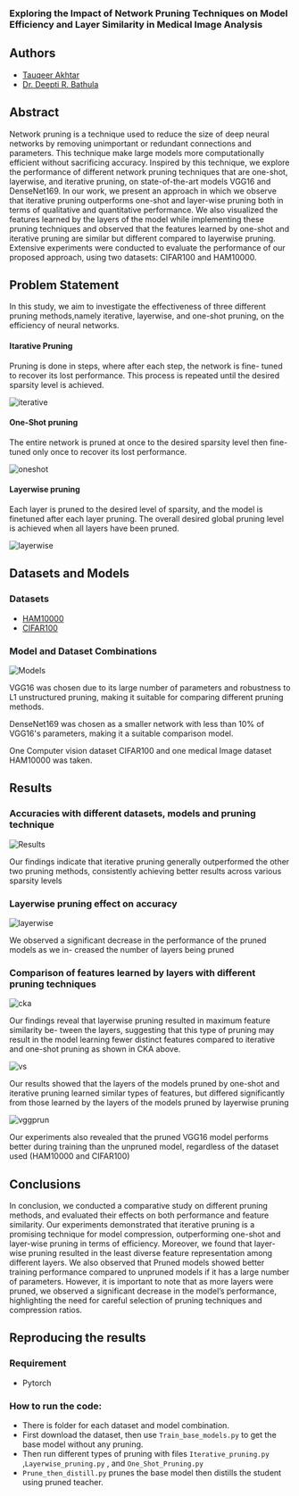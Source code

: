 ### Exploring the Impact of Network Pruning Techniques on Model Efficiency and Layer Similarity in Medical Image Analysis

## Authors

- [Tauqeer Akhtar](https://github.com/tauqeer112)
- [Dr. Deepti R. Bathula](https://www.iitrpr.ac.in/deepti-r-bathula)

## Abstract
Network pruning is a technique used to reduce the size of deep neural networks by removing unimportant or redundant connections and parameters. This technique make large models more computationally efficient without sacrificing accuracy. Inspired by this technique, we explore the performance of different network pruning techniques that are one-shot, layerwise, and iterative pruning, on state-of-the-art models VGG16 and DenseNet169. In our work, we present an approach in which we observe that iterative pruning outperforms one-shot and layer-wise pruning both in terms of qualitative and quantitative performance. We also visualized the features learned by the layers of the model while implementing these pruning techniques and observed that the features learned by one-shot and iterative pruning are similar but different compared to layerwise pruning. Extensive experiments were conducted to evaluate the performance of our proposed approach, using two datasets: CIFAR100 and HAM10000.

## Problem Statement

In this study, we aim to investigate the effectiveness of three different pruning methods,namely iterative, layerwise, and one-shot pruning, on the efficiency of neural networks.

#### Itarative Pruning
Pruning is done in steps, where after each step, the network is fine-
tuned to recover its lost performance. This process is repeated until the desired sparsity
level is achieved.

![iterative](https://github.com/tauqeer112/MTP_pruning/blob/main/Images/Iterative.png?raw=true)

#### One-Shot pruning
The entire network is pruned at once to the desired sparsity level
then fine-tuned only once to recover its lost performance.

![oneshot](https://github.com/tauqeer112/MTP_pruning/blob/main/Images/Oneshot.png?raw=true)

#### Layerwise pruning
Each layer is pruned to the desired level of sparsity, and the
model is finetuned after each layer pruning. The overall desired global pruning level is achieved when all layers have been pruned.

![layerwise](https://github.com/tauqeer112/MTP_pruning/blob/main/Images/Layerwise.png?raw=true)



## Datasets and Models
### Datasets
- [HAM10000](https://dataverse.harvard.edu/dataset.xhtml?persistentId=doi:10.7910/DVN/DBW8)
- [CIFAR100](https://www.cs.toronto.edu/~kriz/cifar.html)


### Model and Dataset Combinations
![Models](https://github.com/tauqeer112/MTP_pruning/blob/main/Images/dataset_prung.png?raw=true)


VGG16 was chosen due to its large number of parameters and robustness to L1 unstructured pruning, making it suitable for comparing different pruning methods.

DenseNet169 was chosen as a smaller network with less than 10% of VGG16's parameters, making it a suitable comparison model.

One Computer vision dataset CIFAR100 and one medical Image dataset HAM10000 was taken.

## Results
### Accuracies with different datasets, models and pruning technique
![Results](https://github.com/tauqeer112/MTP_pruning/blob/main/Images/results.png?raw=true)

Our findings indicate that iterative pruning generally outperformed the other two pruning
methods, consistently achieving better results across various sparsity levels

### Layerwise pruning effect on accuracy

![layerwise](https://github.com/tauqeer112/MTP_pruning/blob/main/Images/layerwise_effect.png?raw=true)

We observed a significant decrease in the performance of the pruned models as we in-
creased the number of layers being pruned

### Comparison of features learned by layers with different pruning techniques

![cka](https://github.com/tauqeer112/MTP_pruning/blob/main/Images/cka.png?raw=true)

Our findings reveal that layerwise pruning resulted in maximum feature similarity be-
tween the layers, suggesting that this type of pruning may result in the model learning fewer
distinct features compared to iterative and one-shot pruning as shown in CKA above.

![vs](https://github.com/tauqeer112/MTP_pruning/blob/main/Images/vs.png?raw=true)

Our results showed that the layers of the models pruned by one-shot and iterative pruning learned similar types of features, but differed significantly from those learned by the layers of the models pruned by layerwise pruning

![vggprun](https://github.com/tauqeer112/MTP_pruning/blob/main/Images/vgg_prun.png?raw=true)

Our experiments also revealed that the pruned VGG16 model performs better during
training than the unpruned model, regardless of the dataset used (HAM10000 and CIFAR100)




## Conclusions

In conclusion, we conducted a comparative study on different pruning methods, and evaluated their effects on both performance and feature similarity. Our experiments demonstrated that iterative pruning is a promising technique for model compression, outperforming one-shot and layer-wise pruning in terms of efficiency. Moreover, we found that layer-wise pruning resulted in the least diverse feature representation among different layers. We also observed that Pruned models showed better training performance compared to unpruned models if it has a large number of parameters. However, it is important to note that as more layers were pruned, we observed a significant decrease in the model’s performance, highlighting the need for careful selection of pruning techniques and compression ratios.

## Reproducing the results

### Requirement

- Pytorch

### How to run the code:

- There is folder for each dataset and model combination.
- First download the dataset, then use `Train_base_models.py` to get the base model without any pruning.
- Then run different types of pruning with files   `Iterative_pruning.py` ,`Layerwise_pruning.py` , and `One_Shot_Pruning.py`
- `Prune_then_distill.py` prunes the base model then distills the student using pruned teacher.
